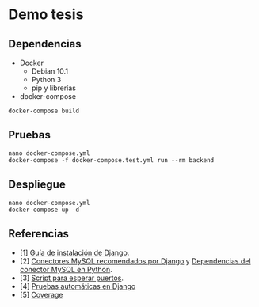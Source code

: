 # Demo tesis

## Dependencias

- Docker
  - Debian 10.1
  - Python 3
  - pip y librerías
- docker-compose

```shell
docker-compose build
```

## Pruebas

```shell
nano docker-compose.yml
docker-compose -f docker-compose.test.yml run --rm backend
```

## Despliegue

```shell
nano docker-compose.yml
docker-compose up -d
```

## Referencias

- [1] [Guía de instalación de Django](https://docs.djangoproject.com/en/2.2/intro/install/).
- [2] [Conectores MySQL recomendados por Django](https://docs.djangoproject.com/en/2.2/ref/databases/#mysql-db-api-drivers) y [Dependencias del conector MySQL en Python](https://pypi.org/project/mysqlclient/).
- [3] [Script para esperar puertos](https://github.com/ufoscout/docker-compose-wait).
- [4] [Pruebas automáticas en Django](https://docs.djangoproject.com/en/2.2/topics/testing/)
- [5] [Coverage](https://coverage.readthedocs.io/en/v4.5.x/index.html)
